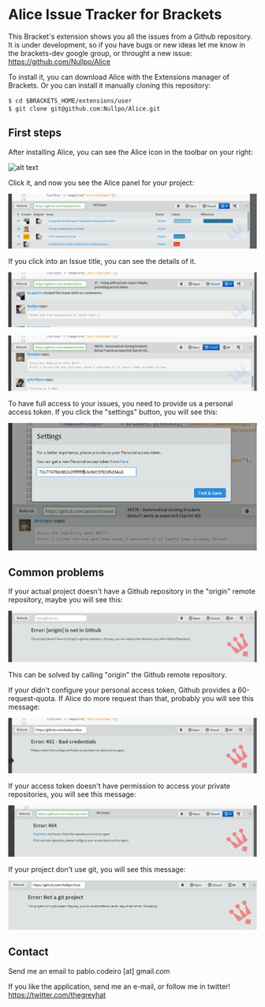 Alice Issue Tracker for Brackets
================================

This Bracket's extension shows you all the issues from a Github repository. It is under development, so if you have bugs or new ideas let me know in the brackets-dev google group, or throught a new issue: https://github.com/Nullpo/Alice

To install it, you can download Alice with the Extensions manager of Brackets. Or you can install it manually cloning this repository:

```
$ cd $BRACKETS_HOME/extensions/user
$ git clone git@github.com:Nullpo/Alice.git
```

First steps
-----------

After installing Alice, you can see the Alice icon in the toolbar on your right:

![alt text](http://nullpo.github.io/Alice/images/img1.png)


Click it, and now you see the Alice panel for your project:

![alt text](https://raw.githubusercontent.com/Nullpo/Alice/master/readme_files/img2.png)


If you click into an Issue title, you can see the details of it.

![alt text](https://raw.githubusercontent.com/Nullpo/Alice/master/readme_files/img3.png)

![alt text](https://raw.githubusercontent.com/Nullpo/Alice/master/readme_files/img4.png)

To have full access to your issues, you need to provide us a personal access token. If you click the "settings" button, you will see this:

![alt text](https://raw.githubusercontent.com/Nullpo/Alice/master/readme_files/img5.png)

Common problems
---------------

If your actual project doesn't have a Github repository in the "origin" remote repository, maybe you will see this:

![alt text](https://raw.githubusercontent.com/Nullpo/Alice/master/readme_files/err0.png)

This can be solved by calling "origin" the Github remote repository.


If your didn't configure your personal access token, Github provides a 60-request-quota. If Alice do more request than that, probably you will see this message:

![alt text](https://raw.githubusercontent.com/Nullpo/Alice/master/readme_files/err2.png)

If your access token doesn't have permission to access your private repositories, you will see this message:

![alt text](https://raw.githubusercontent.com/Nullpo/Alice/master/readme_files/err1.png)


If your project don't use git, you will see this message:

![alt text](https://raw.githubusercontent.com/Nullpo/Alice/master/readme_files/err4.png)



Contact
-------

Send me an email to pablo.codeiro [at] gmail.com

If you like the application, send me an e-mail, or follow me in twitter! https://twitter.com/thegreyhat
